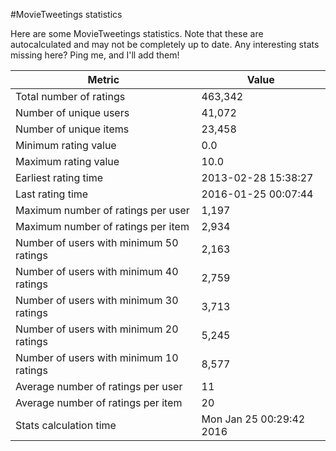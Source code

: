 #MovieTweetings statistics

Here are some MovieTweetings statistics. Note that these are autocalculated and may not be completely up to date. Any interesting stats missing here? Ping me, and I'll add them!

Metric | Value
--- | ---
Total number of ratings                 | 463,342
Number of unique users                  | 41,072
Number of unique items                  | 23,458
Minimum rating value                    | 0.0
Maximum rating value                    | 10.0
Earliest rating time                    | 2013-02-28 15:38:27
Last rating time                        | 2016-01-25 00:07:44
Maximum number of ratings per user      | 1,197
Maximum number of ratings per item      | 2,934
Number of users with minimum 50 ratings | 2,163
Number of users with minimum 40 ratings | 2,759
Number of users with minimum 30 ratings | 3,713
Number of users with minimum 20 ratings | 5,245
Number of users with minimum 10 ratings | 8,577
Average number of ratings per user      | 11
Average number of ratings per item      | 20
Stats calculation time                  | Mon Jan 25 00:29:42 2016

